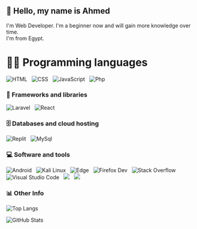 ## 💨 Hello, my name is Ahmed
I'm Web Developer. I'm a beginner now and will gain more knowledge over time.<br />
I'm from Egypt.

# 👨‍💻 Programming languages

<p>
    <a>
    <img alt="HTML" src="https://img.shields.io/badge/HTML-E34F26.svg?logo=html5&logoColor=white&style=for-the-badge">
    </a>
    &nbsp;
    <a>
    <img alt="CSS" src="https://img.shields.io/badge/CSS-1572B6.svg?logo=css3&logoColor=white&style=for-the-badge">
    </a>
    &nbsp;
    <a>
    <img alt="JavaScript" src="https://img.shields.io/badge/JavaScript-F7DF1E.svg?logo=javascript&logoColor=black&style=for-the-badge">
    </a>
    &nbsp;
    <a>
    <img alt="Php" src="https://img.shields.io/badge/-PHP-3c096c?logo=php&logoColor=white&style=for-the-badge">
    </a>
    <!-- &nbsp;
    <a>
    <img alt="TypeScript" src="https://img.shields.io/badge/TypeScript-007ACC.svg?logo=typescript&logoColor=white&style=for-the-badge">
    </a> -->
</p>

### 🧰 Frameworks and libraries

<p>
    <a>
    <img alt="Laravel" src="https://img.shields.io/badge/Laravel-404d59.svg?logo=laravel&logoColor=white&style=for-the-badge">
    </a>
    &nbsp;
    <a>
    <img alt="React" src="https://img.shields.io/badge/React-20232a.svg?logo=react&logoColor=%2361DAFB&style=for-the-badge">
    </a>
</p>

### 🗄️ Databases and cloud hosting

<p>
    <a>
    <img alt="Replit" src="https://img.shields.io/badge/Replit-430098.svg?logo=replit&logoColor=white&style=for-the-badge">
    </a>
    &nbsp;
    <a>
    <img alt="MySql" src ="https://img.shields.io/badge/MySql-3a86ff.svg?logo=mysql&logoColor=white&style=for-the-badge">
    </a>
</p>

### 💻 Software and tools

<p>
    <a>
    <img alt="Android" src="https://img.shields.io/badge/Android-3DDC84?logo=android&logoColor=white&style=for-the-badge">
    </a>
    &nbsp;
    <a>
    <img alt="Kali Linux" src="https://img.shields.io/badge/Linux%20Mint-18c46e.svg?logo=linux-mint&logoColor=white&style=for-the-badge">
    </a>
    &nbsp;
    <a>
    <img alt="Edge" src="https://img.shields.io/badge/Microsoft_Edge-40916c.svg?logo=Microsoft-Edge&logoColor=white&style=for-the-badge">
    </a>
    &nbsp;
    <a>
    <img alt="Firefox Dev" src="https://img.shields.io/badge/Firefox_Developer-4A47A3.svg?logo=Firefox-Browser&logoColor=white&style=for-the-badge">
    </a>
    <!-- &nbsp;
    <a>
    <img alt="Postman" src="https://img.shields.io/badge/Postman-FF6C37?logo=postman&logoColor=white&style=for-the-badge">
    </a> -->
    &nbsp;
    <a>
    <img alt="Stack Overflow" src="https://img.shields.io/badge/-Stack%20Overflow-FE7A16?logo=stack-overflow&logoColor=white&style=for-the-badge">
    </a>
    &nbsp;
    <a>
    <img alt="Visual Studio Code" src="https://img.shields.io/badge/Visual%20Studio%20Code-0078d7.svg?logo=visual-studio-code&logoColor=white&style=for-the-badge">
    </a>
    &nbsp;
    <a>
    <img src="https://img.shields.io/badge/github%20-%23121011.svg?&style=for-the-badge&logo=github&logoColor=white"/>
    </a>
    &nbsp;
    <a>
    <img src="https://img.shields.io/badge/git%20-%23F05033.svg?&style=for-the-badge&logo=git&logoColor=white"/>
    </a>
</p>

### 📊 Other Info

![Top Langs](https://github-readme-stats.vercel.app/api/top-langs/?username=zk0e&theme=dark&layout=compact)

![GitHub Stats](https://github-readme-stats.vercel.app/api?username=zk0e&show_icons=true&theme=dark)
